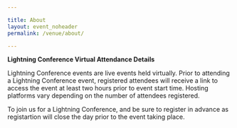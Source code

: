 ```yaml
---

title: About
layout: event_noheader
permalink: /venue/about/

---
```


**Lightning Conference Virtual Attendance Details**

Lightning Conference events are live events held virtually. Prior to attending a Lightning Conference event, registered attendees will receive a link to access the event at least two hours prior to event start time. Hosting platforms vary depending on the number of attendees registered. 
  
To join us for a Lightning Conference, and be sure to register in advance as registartion will close the day prior to the event taking place. 
 
